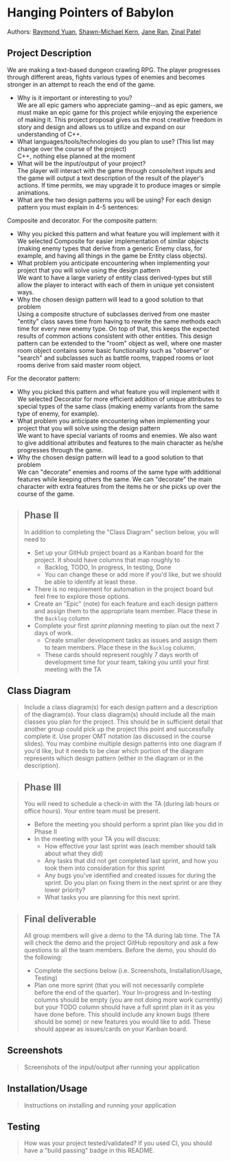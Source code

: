 # Hanging Pointers of Babylon
 
Authors: [Raymond Yuan](https://github.com/raymondlyy), [Shawn-Michael Kern](https://github.com/PurebreadDragon), [Jane Ran](https://github.com/jran26), [Zinal Patel](https://github.com/midgetdemon)

## Project Description
We are making a text-based dungeon crawling RPG. The player progresses through different areas, fights various types of enemies and becomes stronger in an attempt to reach the end of the game.  
* Why is it important or interesting to you?  
We are all epic gamers who appreciate gaming--and as epic gamers, we must make an epic game for this project while enjoying the experience of making it. This project proposal gives us the most creative freedom in story and design and allows us to utilize and expand on our understanding of C++. 
* What languages/tools/technologies do you plan to use? (This list may change over the course of the project)  
C++, nothing else planned at the moment  
* What will be the input/output of your project?  
The player will interact with the game through console/text inputs and the game will output a text description of the result of the player's actions. If time permits, we may upgrade it to produce images or simple animations.  
* What are the two design patterns you will be using? For each design pattern you must explain in 4-5 sentences:  

Composite and decorator. For the composite pattern:  
   * Why you picked this pattern and what feature you will implement with it  
   We selected Composite for easier implementation of similar objects (making enemy types that derive from a generic Enemy class, for example, and having all things in the game be Entity class objects).  
   * What problem you anticipate encountering when implementing your project that you will solve using the design pattern  
   We want to have a large variety of entity class derived-types but still allow the player to interact with each of them in unique yet consistent ways. 
   * Why the chosen design pattern will lead to a good solution to that problem  
   Using a composite structure of subclasses derived from one master "entity" class saves time from having to rewrite the same methods each time for every new enemy type. On top of that, this keeps the expected results of common actions consistent with other entities. This design pattern can be extended to the "room" object as well, where one master room object contains some basic functionality such as "observe" or "search" and subclasses such as battle rooms, trapped rooms or loot rooms derive from said master room object.
   
For the decorator pattern: 
   * Why you picked this pattern and what feature you will implement with it  
   We selected Decorator for more efficient addition of unique attributes to special types of the same class (making enemy variants from the same type of enemy, for example).
   * What problem you anticipate encountering when implementing your project that you will solve using the design pattern  
   We want to have special variants of rooms and enemies. We also want to give additional attributes and features to the main character as he/she progresses through the game.  
   * Why the chosen design pattern will lead to a good solution to that problem  
   We can "decorate" enemies and rooms of the same type with additional features while keeping others the same. We can "decorate" the main character with extra features from the items he or she picks up over the course of the game.  

 > ## Phase II
 > In addition to completing the "Class Diagram" section below, you will need to 
 > * Set up your GitHub project board as a Kanban board for the project. It should have columns that map roughly to 
 >   * Backlog, TODO, In progress, In testing, Done
 >   * You can change these or add more if you'd like, but we should be able to identify at least these.
 > * There is no requirement for automation in the project board but feel free to explore those options.
 > * Create an "Epic" (note) for each feature and each design pattern and assign them to the appropriate team member. Place these in the `Backlog` column
 > * Complete your first *sprint planning* meeting to plan out the next 7 days of work.
 >   * Create smaller development tasks as issues and assign them to team members. Place these in the `Backlog` column.
 >   * These cards should represent roughly 7 days worth of development time for your team, taking you until your first meeting with the TA
## Class Diagram
 > Include a class diagram(s) for each design pattern and a description of the diagram(s). Your class diagram(s) should include all the main classes you plan for the project. This should be in sufficient detail that another group could pick up the project this point and successfully complete it. Use proper OMT notation (as discussed in the course slides). You may combine multiple design patterns into one diagram if you'd like, but it needs to be clear which portion of the diagram represents which design pattern (either in the diagram or in the description). 
 
 > ## Phase III
 > You will need to schedule a check-in with the TA (during lab hours or office hours). Your entire team must be present. 
 > * Before the meeting you should perform a sprint plan like you did in Phase II
 > * In the meeting with your TA you will discuss: 
 >   - How effective your last sprint was (each member should talk about what they did)
 >   - Any tasks that did not get completed last sprint, and how you took them into consideration for this sprint
 >   - Any bugs you've identified and created issues for during the sprint. Do you plan on fixing them in the next sprint or are they lower priority?
 >   - What tasks you are planning for this next sprint.

 > ## Final deliverable
 > All group members will give a demo to the TA during lab time. The TA will check the demo and the project GitHub repository and ask a few questions to all the team members. 
 > Before the demo, you should do the following:
 > * Complete the sections below (i.e. Screenshots, Installation/Usage, Testing)
 > * Plan one more sprint (that you will not necessarily complete before the end of the quarter). Your In-progress and In-testing columns should be empty (you are not doing more work currently) but your TODO column should have a full sprint plan in it as you have done before. This should include any known bugs (there should be some) or new features you would like to add. These should appear as issues/cards on your Kanban board. 
 
 ## Screenshots
 > Screenshots of the input/output after running your application
 ## Installation/Usage
 > Instructions on installing and running your application
 ## Testing
 > How was your project tested/validated? If you used CI, you should have a "build passing" badge in this README.
 
